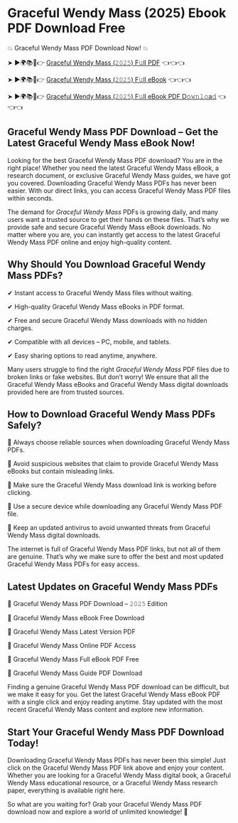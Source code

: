 # Graceful Wendy Mass (2025) Ebook PDF Download Free

💥 Graceful Wendy Mass PDF Download Now! 💥

➤ ►🌍📚📱👉 [Graceful Wendy Mass (𝟸𝟶𝟸𝟻) F𝚞ll PDF](https://getpdf.xyz/graceful-wendy-mass) 👈👈👈


➤ ►🌍📚📱👉 [Graceful Wendy Mass (𝟸𝟶𝟸𝟻) F𝚞ll eBook](https://getpdf.xyz/graceful-wendy-mass) 👈👈👈


➤ ►🌍📚📱👉 [Graceful Wendy Mass (𝟸𝟶𝟸𝟻) F𝚞ll eBook PDF D𝚘𝚠𝚗𝚕𝚘a𝚍](https://getpdf.xyz/graceful-wendy-mass) 👈👈👈


## Graceful Wendy Mass PDF Download – Get the Latest Graceful Wendy Mass eBook Now!

Looking for the best Graceful Wendy Mass PDF download? You are in the right place! Whether you need the latest Graceful Wendy Mass eBook, a research document, or exclusive Graceful Wendy Mass guides, we have got you covered. Downloading Graceful Wendy Mass PDFs has never been easier. With our direct links, you can access Graceful Wendy Mass PDF files within seconds.

The demand for *Graceful Wendy Mass* PDFs is growing daily, and many users want a trusted source to get their hands on these files. That’s why we provide safe and secure Graceful Wendy Mass eBook downloads. No matter where you are, you can instantly get access to the latest Graceful Wendy Mass PDF online and enjoy high-quality content.

## Why Should You Download Graceful Wendy Mass PDFs?

✔ Instant access to Graceful Wendy Mass files without waiting.

✔ High-quality Graceful Wendy Mass eBooks in PDF format.

✔ Free and secure Graceful Wendy Mass downloads with no hidden charges.

✔ Compatible with all devices – PC, mobile, and tablets.

✔ Easy sharing options to read anytime, anywhere.

Many users struggle to find the right *Graceful Wendy Mass* PDF files due to broken links or fake websites. But don’t worry! We ensure that all the Graceful Wendy Mass eBooks and Graceful Wendy Mass digital downloads provided here are from trusted sources.

## How to Download Graceful Wendy Mass PDFs Safely?

📌 Always choose reliable sources when downloading Graceful Wendy Mass PDFs.

📌 Avoid suspicious websites that claim to provide Graceful Wendy Mass eBooks but contain misleading links.

📌 Make sure the Graceful Wendy Mass download link is working before clicking.

📌 Use a secure device while downloading any Graceful Wendy Mass PDF file.

📌 Keep an updated antivirus to avoid unwanted threats from Graceful Wendy Mass digital downloads.

The internet is full of Graceful Wendy Mass PDF links, but not all of them are genuine. That’s why we make sure to offer the best and most updated Graceful Wendy Mass PDFs for easy access.

## Latest Updates on Graceful Wendy Mass PDFs

🔹 Graceful Wendy Mass PDF Download – 𝟸𝟶𝟸𝟻 Edition

🔹 Graceful Wendy Mass eBook Free Download

🔹 Graceful Wendy Mass Latest Version PDF

🔹 Graceful Wendy Mass Online PDF Access

🔹 Graceful Wendy Mass Full eBook PDF Free

🔹 Graceful Wendy Mass Guide PDF Download

Finding a genuine Graceful Wendy Mass PDF download can be difficult, but we make it easy for you. Get the latest Graceful Wendy Mass eBook PDF with a single click and enjoy reading anytime. Stay updated with the most recent Graceful Wendy Mass content and explore new information.

## Start Your Graceful Wendy Mass PDF Download Today!

Downloading Graceful Wendy Mass PDFs has never been this simple! Just click on the Graceful Wendy Mass PDF link above and enjoy your content. Whether you are looking for a Graceful Wendy Mass digital book, a Graceful Wendy Mass educational resource, or a Graceful Wendy Mass research paper, everything is available right here.

So what are you waiting for? Grab your Graceful Wendy Mass PDF download now and explore a world of unlimited knowledge! 🚀